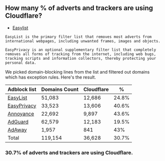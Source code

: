 ## How many % of adverts and trackers are using Cloudflare?


- [Easylist](https://web.archive.org/web/20210516110248/https://easylist.to/)
```
EasyList is the primary filter list that removes most adverts from international webpages, including unwanted frames, images and objects.

EasyPrivacy is an optional supplementary filter list that completely removes all forms of tracking from the internet, including web bugs, tracking scripts and information collectors, thereby protecting your personal data.
```


We picked domain-blocking lines from the list and filtered out domains which has exception rules.
Here's the result.


| Adblock list | Domains Count | Cloudflare | % |
| --- | --- | --- | --- |
| [EasyList](https://easylist.to/easylist/easylist.txt) | 51,083 | 12,686 | 24.8% |
| [EasyPrivacy](https://easylist.to/easylist/easyprivacy.txt) | 33,523 | 13,606 | 40.6% |
| [Annoyance](https://secure.fanboy.co.nz/fanboy-annoyance.txt) | 22,692 | 9,897 | 43.6% |
| [AdGuard](https://adguardteam.github.io/AdGuardSDNSFilter/Filters/filter.txt) | 62,579 | 12,183 | 19.5% |
| [AdAway](https://raw.githubusercontent.com/AdAway/adaway.github.io/master/hosts.txt) | 1,957 | 841 | 43% |
| Total | 119,154 | 36,628 | 30.7% |


### 30.7% of adverts and trackers are using Cloudflare.